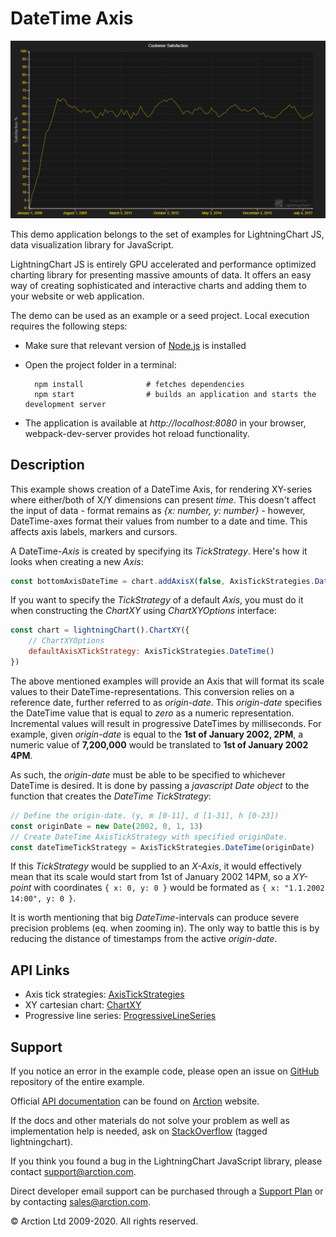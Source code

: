 # DateTime Axis

![DateTime Axis](dateTimeAxis.png)

This demo application belongs to the set of examples for LightningChart JS, data visualization library for JavaScript.

LightningChart JS is entirely GPU accelerated and performance optimized charting library for presenting massive amounts of data. It offers an easy way of creating sophisticated and interactive charts and adding them to your website or web application.

The demo can be used as an example or a seed project. Local execution requires the following steps:

- Make sure that relevant version of [Node.js](https://nodejs.org/en/download/) is installed
- Open the project folder in a terminal:

        npm install              # fetches dependencies
        npm start                # builds an application and starts the development server

- The application is available at *http://localhost:8080* in your browser, webpack-dev-server provides hot reload functionality.


## Description

This example shows creation of a DateTime Axis, for rendering XY-series where either/both of X/Y dimensions can present *time*. This doesn't affect the input of data - format remains as *{x: number, y: number}* - however, DateTime-axes format their values from number to a date and time. This affects axis labels, markers and cursors.

A DateTime-*Axis* is created by specifying its *TickStrategy*. Here's how it looks when creating a new *Axis*:

```javascript
const bottomAxisDateTime = chart.addAxisX(false, AxisTickStrategies.DateTime())
```

If you want to specify the *TickStrategy* of a default *Axis*, you must do it when constructing the *ChartXY* using *ChartXYOptions* interface:
```javascript
const chart = lightningChart().ChartXY({
    // ChartXYOptions
    defaultAxisXTickStrategy: AxisTickStrategies.DateTime()
})
```

The above mentioned examples will provide an Axis that will format its scale values to their DateTime-representations. This conversion relies on a reference date, further referred to as *origin-date*. This *origin-date* specifies the DateTime value that is equal to *zero* as a numeric representation. Incremental values will result in progressive DateTimes by milliseconds. For example, given *origin-date* is equal to the **1st of January 2002, 2PM**, a numeric value of **7,200,000** would be translated to **1st of January 2002 4PM**.

As such, the *origin-date* must be able to be specified to whichever DateTime is desired. It is done by passing a *javascript Date object* to the function that creates the *DateTime TickStrategy*:

```javascript
// Define the origin-date. (y, m [0-11], d [1-31], h [0-23])
const originDate = new Date(2002, 0, 1, 13)
// Create DateTime AxisTickStrategy with specified originDate.
const dateTimeTickStrategy = AxisTickStrategies.DateTime(originDate)
```

If this *TickStrategy* would be supplied to an *X-Axis*, it would effectively mean that its scale would start from 1st of January 2002 14PM, so a *XY-point* with coordinates `{ x: 0, y: 0 }` would be formated as `{ x: "1.1.2002 14:00", y: 0 }`.


It is worth mentioning that big *DateTime*-intervals can produce severe precision problems (eq. when zooming in). The only way to battle this is by reducing the distance of timestamps from the active *origin-date*.


## API Links

* Axis tick strategies: [AxisTickStrategies]
* XY cartesian chart: [ChartXY]
* Progressive line series: [ProgressiveLineSeries]


## Support

If you notice an error in the example code, please open an issue on [GitHub][0] repository of the entire example.

Official [API documentation][1] can be found on [Arction][2] website.

If the docs and other materials do not solve your problem as well as implementation help is needed, ask on [StackOverflow][3] (tagged lightningchart).

If you think you found a bug in the LightningChart JavaScript library, please contact support@arction.com.

Direct developer email support can be purchased through a [Support Plan][4] or by contacting sales@arction.com.

[0]: https://github.com/Arction/
[1]: https://www.arction.com/lightningchart-js-api-documentation/
[2]: https://www.arction.com
[3]: https://stackoverflow.com/questions/tagged/lightningchart
[4]: https://www.arction.com/support-services/

© Arction Ltd 2009-2020. All rights reserved.


[AxisTickStrategies]: https://www.arction.com/lightningchart-js-api-documentation/v1.2.0/globals.html#axistickstrategies
[ChartXY]: https://www.arction.com/lightningchart-js-api-documentation/v1.2.0/classes/chartxy.html
[ProgressiveLineSeries]: https://www.arction.com/lightningchart-js-api-documentation/v1.2.0/classes/progressivelineseries.html

